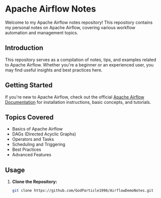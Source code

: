 # Apache Airflow Notes

Welcome to my Apache Airflow notes repository! This repository contains my personal notes on Apache Airflow, covering various workflow automation and management topics.

## Introduction

This repository serves as a compilation of notes, tips, and examples related to Apache Airflow. Whether you're a beginner or an experienced user, you may find useful insights and best practices here.

## Getting Started

If you're new to Apache Airflow, check out the official [Apache Airflow Documentation](https://airflow.apache.org/docs/stable/) for installation instructions, basic concepts, and tutorials.

## Topics Covered

- Basics of Apache Airflow
- DAGs (Directed Acyclic Graphs)
- Operators and Tasks
- Scheduling and Triggering
- Best Practices
- Advanced Features

## Usage

1. **Clone the Repository:**
   ```bash
   git clone https://github.com/GodParticle1996/AirflowDemoNotes.git
